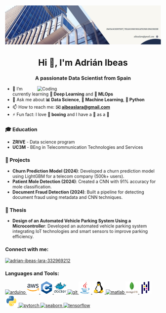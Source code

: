 [![MasterHead](https://github.com/adrianibeas/adrianibeas/blob/main/1714053955471.jpg)](https://github.com/adrianibeas/adrianibeas/blob/main/1714053955471.jpg)

<h1 align="center">Hi 👋, I'm Adrián Ibeas</h1>
<h3 align="center">A passionate Data Scientist from Spain</h3>
<img align="right" alt="Coding" width="400" src="https://i.giphy.com/5eLDrEaRGHegx2FeF2.webp">


- 🌱 I’m currently learning **🤖 Deep Learning** and **🚀 MLOps**
- 💬 Ask me about **📊 Data Science**, **🤖 Machine Learning**, **🐍 Python**
- 📫 How to reach me: **✉️ [aibeaslara@gmail.com](mailto:aibeaslara@gmail.com)**
- ⚡ Fun fact: I love **🥊 boxing** and I have a 🦜 as a 🐾



### 🎓 Education

- **ZRIVE** - Data science program
- **UC3M** - BEng in Telecommunication Technologies and Services



### 🚀 Projects

- **Churn Prediction Model (2024)**: Developed a churn prediction model using LightGBM for a telecom company (500k+ users).
- **Patient Mole Detection (2024)**: Created a CNN with 91% accuracy for mole classification.
- **Document Fraud Detection (2024)**: Built a pipeline for detecting document fraud using metadata and CNN techniques.



### 📜 Thesis

- **Design of an Automated Vehicle Parking System Using a Microcontroller**: Developed an automated vehicle parking system integrating IoT technologies and smart sensors to improve parking efficiency.




<h3 align="left">Connect with me:</h3>
<p align="left">
<a href="https://linkedin.com/in/adrian-ibeas-lara-332969212" target="blank"><img align="center" src="https://raw.githubusercontent.com/rahuldkjain/github-profile-readme-generator/master/src/images/icons/Social/linked-in-alt.svg" alt="adrian-ibeas-lara-332969212" height="30" width="40" /></a>
</p>

<h3 align="left">Languages and Tools:</h3>
<p align="left"> <a href="https://www.arduino.cc/" target="_blank" rel="noreferrer"> <img src="https://cdn.worldvectorlogo.com/logos/arduino-1.svg" alt="arduino" width="40" height="40"/> </a> <a href="https://aws.amazon.com" target="_blank" rel="noreferrer"> <img src="https://raw.githubusercontent.com/devicons/devicon/master/icons/amazonwebservices/amazonwebservices-original-wordmark.svg" alt="aws" width="40" height="40"/> </a> <a href="https://www.w3schools.com/cpp/" target="_blank" rel="noreferrer"> <img src="https://raw.githubusercontent.com/devicons/devicon/master/icons/cplusplus/cplusplus-original.svg" alt="cplusplus" width="40" height="40"/> </a> <a href="https://www.docker.com/" target="_blank" rel="noreferrer"> <img src="https://raw.githubusercontent.com/devicons/devicon/master/icons/docker/docker-original-wordmark.svg" alt="docker" width="40" height="40"/> </a> <a href="https://git-scm.com/" target="_blank" rel="noreferrer"> <img src="https://www.vectorlogo.zone/logos/git-scm/git-scm-icon.svg" alt="git" width="40" height="40"/> </a> <a href="https://www.java.com" target="_blank" rel="noreferrer"> <img src="https://raw.githubusercontent.com/devicons/devicon/master/icons/java/java-original.svg" alt="java" width="40" height="40"/> </a> <a href="https://www.linux.org/" target="_blank" rel="noreferrer"> <img src="https://raw.githubusercontent.com/devicons/devicon/master/icons/linux/linux-original.svg" alt="linux" width="40" height="40"/> </a> <a href="https://www.mathworks.com/" target="_blank" rel="noreferrer"> <img src="https://upload.wikimedia.org/wikipedia/commons/2/21/Matlab_Logo.png" alt="matlab" width="40" height="40"/> </a> <a href="https://www.mongodb.com/" target="_blank" rel="noreferrer"> <img src="https://raw.githubusercontent.com/devicons/devicon/master/icons/mongodb/mongodb-original-wordmark.svg" alt="mongodb" width="40" height="40"/> </a> <a href="https://pandas.pydata.org/" target="_blank" rel="noreferrer"> <img src="https://raw.githubusercontent.com/devicons/devicon/2ae2a900d2f041da66e950e4d48052658d850630/icons/pandas/pandas-original.svg" alt="pandas" width="40" height="40"/> </a> <a href="https://www.python.org" target="_blank" rel="noreferrer"> <img src="https://raw.githubusercontent.com/devicons/devicon/master/icons/python/python-original.svg" alt="python" width="40" height="40"/> </a> <a href="https://pytorch.org/" target="_blank" rel="noreferrer"> <img src="https://www.vectorlogo.zone/logos/pytorch/pytorch-icon.svg" alt="pytorch" width="40" height="40"/> </a> <a href="https://seaborn.pydata.org/" target="_blank" rel="noreferrer"> <img src="https://seaborn.pydata.org/_images/logo-mark-lightbg.svg" alt="seaborn" width="40" height="40"/> </a> <a href="https://www.tensorflow.org" target="_blank" rel="noreferrer"> <img src="https://www.vectorlogo.zone/logos/tensorflow/tensorflow-icon.svg" alt="tensorflow" width="40" height="40"/> </a> </p>
